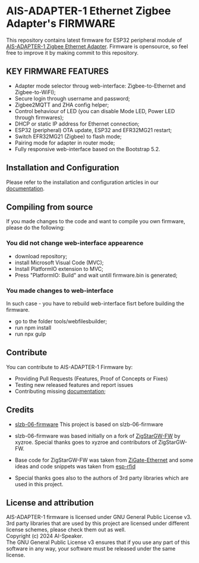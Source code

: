 # AIS-ADAPTER-1 Ethernet Zigbee Adapter's FIRMWARE

This repository contains latest firmware for ESP32 peripheral module of [AIS-ADAPTER-1 Zigbee Ethernet Adapter](https://ai-speaker.com/docs/ais_zigbee_index). Firmware is opensource, so feel free to improve it by making commit to this repository.

## KEY FIRMWARE FEATURES

- Adapter mode selector throug web-interface: Zigbee-to-Ethernet and Zigbee-to-WiFI);
- Secure login through username and password;
- Zigbee2MQTT and ZHA config helper;
- Control behaviour of LED (you can disable Mode LED, Power LED through firmwares);
- DHCP or static IP address for Ethernet connection;
- ESP32 (peripheral) OTA update, ESP32  and EFR32MG21 restart;
- Switch EFR32MG21 (Zigbee) to flash mode;
- Pairing mode for adapter in router mode;
- Fully responsive web-interface based on the Bootstrap 5.2.

## Installation and Configuration

Please refer to the installation and configuration articles in our [documentation](https://ai-speaker.com/docs/ais_zigbee_index).

## Compiling from source

If you made changes to the code and want to compile you own firmware, please do the following:

### You did not change web-interface appearence

- download repository;
- install Microsoft Visual Code (MVC);
- Install PlatformIO extension to MVC;
- Press "PlatformIO: Build" and wait untill firmware.bin is generated;

### You made changes to web-interface

In such case - you have to rebuild web-interface fisrt before building the firmware.

- go to the folder tools/webfilesbuilder;
- run npm install
- run npx gulp

## Contribute

You can contribute to AIS-ADAPTER-1 Firmware by:

- Providing Pull Requests (Features, Proof of Concepts or Fixes)
- Testing new released features and report issues
- Contributing missing [documentation](https://ai-speaker.com/docs/ais_zigbee_index);

## Credits

- [slzb-06-firmware](https://github.com/smlight-dev/slzb-06-firmware) This project is based on slzb-06-firmware

- slzb-06-firmware was based initially on a fork of [ZigStarGW-FW](https://github.com/xyzroe/ZigStarGW-FW) by xyzroe. Special thanks goes to xyzroe and contributors of ZigStarGW-FW.  
  
- Base code for ZigStarGW-FW was taken from [ZiGate-Ethernet](https://github.com/fairecasoimeme/ZiGate-Ethernet) and some ideas and code snippets was taken from [esp-rfid](https://github.com/esprfid/esp-rfid)

- Special thanks goes also to the authors of 3rd party libraries which are used in this project.  

## License and attribution

AIS-ADAPTER-1 firmware is licensed under GNU General Public License v3.
3rd party libraries that are used by this project are licensed under different license schemes, please check them out as well.  
Copyright (c) 2024 AI-Speaker.  
The GNU General Public License v3 ensures that if you use any part of this software in any way, your software must be released under the same license.  
